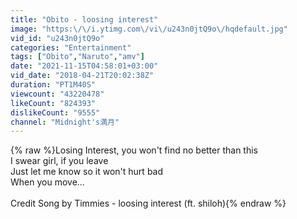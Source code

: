 ```yaml
---
title: "Obito - loosing interest"
image: "https:\/\/i.ytimg.com\/vi\/u243n0jtQ9o\/hqdefault.jpg"
vid_id: "u243n0jtQ9o"
categories: "Entertainment"
tags: ["Obito","Naruto","amv"]
date: "2021-11-15T04:58:01+03:00"
vid_date: "2018-04-21T20:02:38Z"
duration: "PT1M40S"
viewcount: "43220478"
likeCount: "824393"
dislikeCount: "9555"
channel: "Midnight's満月"
---
```

{% raw %}Losing Interest, you won't find no better than this<br />I swear girl, if you leave<br />Just let me know so it won't hurt bad<br />When you move...<br /><br />Credit Song by Timmies - loosing interest (ft. shiloh){% endraw %}
